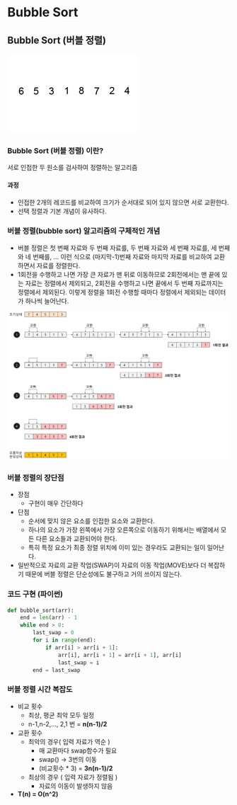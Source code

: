 # Bubble Sort

## Bubble Sort (버블 정렬)

![bubble-sort-gif](../../../images/bubble-sort-gif.gif "bubble-sort-gif")

### Bubble Sort (버블 정렬) 이란?

서로 인접한 두 원소를 검사하여 정렬하는 알고리즘

#### 과정

- 인접한 2개의 레코드를 비교하여 크기가 순서대로 되어 있지 않으면 서로 교환한다.
- 선택 정렬과 기본 개념이 유사하다.

### 버블 정렬(bubble sort) 알고리즘의 구체적인 개념

- 버블 정렬은 첫 번째 자료와 두 번째 자료를, 두 번째 자료와 세 번째 자료를, 세 번째와 네 번째를, … 이런 식으로 (마지막-1)번째 자료와 마지막 자료를 비교하여 교환하면서 자료를 정렬한다.
- 1회전을 수행하고 나면 가장 큰 자료가 맨 뒤로 이동하므로 2회전에서는 맨 끝에 있는 자료는 정렬에서 제외되고, 2회전을 수행하고 나면 끝에서 두 번째 자료까지는 정렬에서 제외된다. 이렇게 정렬을 1회전 수행할 때마다 정렬에서 제외되는 데이터가 하나씩 늘어난다.

![bubble-sort](../../../images/bubble-sort.png "bubble-sort")

### 버블 정렬의 장단점

- 장점
  - 구현이 매우 간단하다
- 단점
  - 순서에 맞지 않은 요소를 인접한 요소와 교환한다.
  - 하나의 요소가 가장 왼쪽에서 가장 오른쪽으로 이동하기 위해서는 배열에서 모든 다른 요소들과 교환되어야 한다.
  - 특히 특정 요소가 최종 정렬 위치에 이미 있는 경우라도 교환되는 일이 일어난다.
- 일반적으로 자료의 교환 작업(SWAP)이 자료의 이동 작업(MOVE)보다 더 복잡하기 때문에 버블 정렬은 단순성에도 불구하고 거의 쓰이지 않는다.

### 코드 구현 (파이썬)

```python
def bubble_sort(arr):
    end = len(arr) - 1
    while end > 0:
        last_swap = 0
        for i in range(end):
            if arr[i] > arr[i + 1]:
                arr[i], arr[i + 1] = arr[i + 1], arr[i]
                last_swap = i
        end = last_swap
```

### 버블 정렬 시간 복잡도

- 비교 횟수
  - 최상, 평균 최악 모두 일정
  - n-1,n-2,..., 2,1 번 = **n(n-1)/2**
- 교환 횟수
  - 최악의 경우( 입력 자료가 역순 )
    - 매 교환마다 swap함수가 필요
    - swap() -> 3번의 이동
    - (비교횟수 \* 3)
      = **3n(n-1)/2**
  - 최상의 경우 ( 입력 자료가 정렬됨 )
    - 자료의 이동이 발생하지 않음
- **T(n) = O(n^2)**
